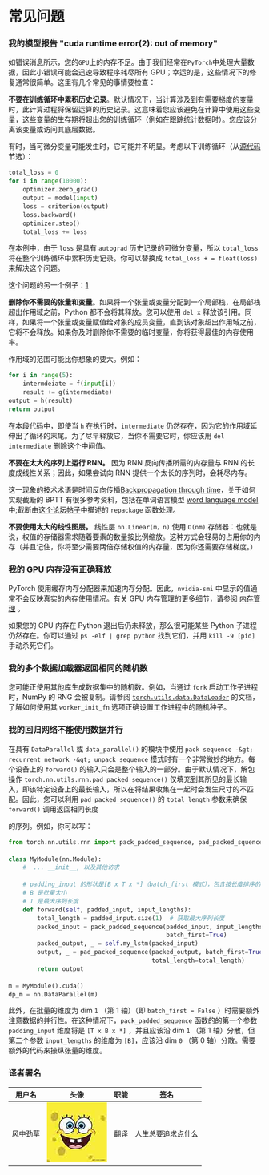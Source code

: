 # 常见问题

### 我的模型报告 "cuda runtime error(2): out of memory"

如错误消息所示，您的`GPU`上的内存不足。由于我们经常在`PyTorch`中处理大量数据，因此小错误可能会迅速导致程序耗尽所有 GPU；幸运的是，这些情况下的修复通常很简单。这里有几个常见的事情要检查：

**不要在训练循环中累积历史记录**。默认情况下，当计算涉及到有需要梯度的变量时，此计算过程将保留运算的历史记录。这意味着您应该避免在计算中使用这些变量，这些变量的生存期将超出您的训练循环（例如在跟踪统计数据时）。您应该分离该变量或访问其底层数据。

有时，当可微分变量可能发生时，它可能并不明显。考虑以下训练循环（从[源代码](https://discuss.pytorch.org/t/high-memory-usage-while-training/162)节选）：

```py
total_loss = 0
for i in range(10000):
    optimizer.zero_grad()
    output = model(input)
    loss = criterion(output)
    loss.backward()
    optimizer.step()
    total_loss += loss 
```

在本例中，由于 `loss` 是具有 `autograd` 历史记录的可微分变量，所以 `total_loss` 将在整个训练循环中累积历史记录。你可以替换成 `total_loss + = float(loss)` 来解决这个问题。

这个问题的另一个例子：[1](https://discuss.pytorch.org/t/resolved-gpu-out-of-memory-error-with-batch-size-1/3719)

**删除你不需要的张量和变量**。如果将一个张量或变量分配到一个局部栈，在局部栈超出作用域之前，Python 都不会将其释放。您可以使用 `del x` 释放该引用。同样，如果将一个张量或变量赋值给对象的成员变量，直到该对象超出作用域之前，它将不会释放。如果你及时删除你不需要的临时变量，你将获得最佳的内存使用率。

作用域的范围可能比你想象的要大。例如：

```py
for i in range(5):
    intermdeiate = f(input[i])
    result += g(intermediate)
output = h(result)
return output 
```

在本段代码中，即使当 `h` 在执行时，`intermediate` 仍然存在，因为它的作用域延伸出了循环的末尾。为了尽早释放它，当你不需要它时，你应该用 `del intermediate` 删除这个中间值。

**不要在太大的序列上运行 RNN。** 因为 RNN 反向传播所需的内存量与 RNN 的长度成线性关系；因此，如果尝试向 RNN 提供一个太长的序列时，会耗尽内存。

这一现象的技术术语是时间反向传播[Backpropagation through time](https://en.wikipedia.org/wiki/Backpropagation_through_time)，关于如何实现截断的 BPTT 有很多参考资料，包括在单词语言模型 [word language model](https://github.com/pytorch/examples/tree/master/word_language_model) 中;截断由[这个论坛帖子](https://discuss.pytorch.org/t/help-clarifying-repackage-hidden-in-word-language-model/226)中描述的 `repackage` 函数处理。

**不要使用太大的线性图层。** 线性层 `nn.Linear(m，n)` 使用 `O(nm)` 存储器：也就是说，权值的存储器需求随着要素的数量按比例缩放。这种方式会轻易的占用你的内存（并且记住，你将至少需要两倍存储权值的内存量，因为你还需要存储梯度。）

### 我的 GPU 内存没有正确释放

PyTorch 使用缓存内存分配器来加速内存分配。因此，`nvidia-smi` 中显示的值通常不会反映真实的内存使用情况。有关 GPU 内存管理的更多细节，请参阅 [内存管理](http://pytorch.org/docs/stable/notes/cuda.html#cuda-memory-management) 。

如果您的 GPU 内存在 Python 退出后仍未释放，那么很可能某些 Python 子进程仍然存在。你可以通过 `ps -elf | grep python` 找到它们，并用 `kill -9 [pid]` 手动杀死它们。

### 我的多个数据加载器返回相同的随机数

您可能正使用其他库生成数据集中的随机数。例如，当通过 `fork` 启动工作子进程时，NumPy 的 RNG 会被复制。请参阅 [`torch.utils.data.DataLoader`](http://pytorch.org/docs/stable/data.html#torch.utils.data.DataLoader) 的文档，了解如何使用其 `worker_init_fn` 选项正确设置工作进程中的随机种子。

### 我的回归网络不能使用数据并行

在具有 `DataParallel` 或 `data_parallel()` 的模块中使用 `pack sequence -&gt; recurrent network -&gt; unpack sequence` 模式时有一个非常微妙的地方。每个设备上的 `forward()` 的输入只会是整个输入的一部分。由于默认情况下，解包操作 `torch.nn.utils.rnn.pad_packed_sequence()` 仅填充到其所见的最长输入，即该特定设备上的最长输入，所以在将结果收集在一起时会发生尺寸的不匹配。因此，您可以利用 `pad_packed_sequence()` 的 `total_length` 参数来确保 `forward()` 调用返回相同长度

的序列。例如，你可以写：

```py
from torch.nn.utils.rnn import pack_padded_sequence, pad_packed_squence

class MyModule(nn.Module):
    #  ... __init__, 以及其他访求

    # padding_input 的形状是[B x T x *]（batch_first 模式），包含按长度排序的序列
    # B 是批量大小
    # T 是最大序列长度
    def forward(self, padded_input, input_lengths):
        total_length = padded_input.size(1)  # 获取最大序列长度
        packed_input = pack_padded_sequence(padded_input, input_lengths,
                                            batch_first=True)
        packed_output, _ = self.my_lstm(packed_input)
        output, _ = pad_packed_sequence(packed_output, batch_first=True,
                                        total_length=total_length)
        return output

m = MyModule().cuda()
dp_m = nn.DataParallel(m) 
```

此外，在批量的维度为 dim `1` （第 1 轴）（即 `batch_first = False` ）时需要额外注意数据的并行性。在这种情况下，`pack_padded_sequence` 函数的的第一个参数 `padding_input` 维度将是 `[T x B x *]` ，并且应该沿 dim `1` （第 1 轴）分散，但第二个参数 `input_lengths` 的维度为 `[B]`，应该沿 dim `0` （第 0 轴）分散。需要额外的代码来操纵张量的维度。

### 译者署名

| 用户名 | 头像 | 职能 | 签名 |
| --- | --- | --- | --- |
| 风中劲草 | ![](img/2018033000352689884.jpeg) | 翻译 | 人生总要追求点什么 |